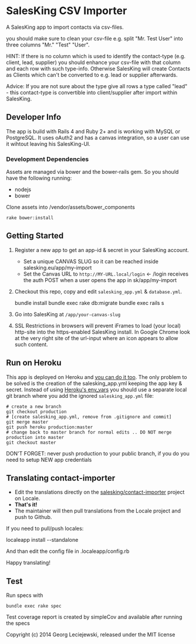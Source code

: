 # SalesKing CSV Importer

A SalesKing app to import contacts via csv-files.

you should make sure to clean your csv-file e.g. split "Mr. Test User" into three columns "Mr." "Test" "User".

HINT: If there is no column which is used to identify the contact-type (e.g. client, lead, supplier) you should enhance your csv-file with that column and each row with such type-info. Otherwise SalesKing will create Contacts as Clients which can't be converted to e.g. lead or supplier afterwards.

Advice: If you are not sure about the type give all rows a type called "lead" - this contact-type is convertible into client/supplier after import within SalesKing.

## Developer Info

The app is build with Rails 4 and Ruby 2+ and is working with
MySQL or PostgreSQL.
It uses oAuth2 and has a canvas integration, so a user can use
it wihtout leaving his SalesKing-UI.

### Development Dependencies

Assets are managed via bower and the bower-rails gem. So you should have the 
following running:

* nodejs
* bower

Clone assets into /vendor/assets/bower_components

    rake bower:install

## Getting Started

1. Register a new app to get an app-id & secret in your SalesKing account.

    * Set a unique CANVAS SLUG so it can be reached inside salesking.eu/app/my-import
    * Set the Canvas URL to `http://MY-URL.local/login` <- /login receives the auth POST when a user opens the app in sk/app/my-import

2. Checkout this repo, copy and edit `salesking_app.yml` & `database.yml`.

    bundle install
    bundle exec rake db:migrate
    bundle exec rails s

3. Go into SalesKing at `/app/your-canvas-slug`

4. SSL Restrictions in browsers will prevent iFrames to load (your local) http-site 
into the https-enabled SalesKing install. In Google Chrome look at the very 
right site of the url-input where an icon appears to allow such content.

## Run on Heroku

This app is deployed on Heroku and [you can do it too](http://devcenter.heroku.com/articles/rails31_heroku_cedar). The only problem to be
solved is the creation of the salesking_app.yml keeping the app
key & secret.
Instead of using [Heroku's env_vars](http://devcenter.heroku.com/articles/config-vars) you should use a separate
local git branch where you add the ignored `salesking_app.yml` file:

    # create a new branch
    git checkout production
    # [create salesking_app.yml, remove from .gitignore and commit]
    git merge master
    git push heroku production:master
    # change back to master branch for normal edits .. DO NOT merge production into master
    git checkout master

DON'T FORGET: never push production to your public branch, if you do you need to setup NEW app credentials

## Translating contact-importer

- Edit the translations directly on the [salesking/contact-importer](http://www.localeapp.com/projects/7443) project on Locale.
- **That's it!**
- The maintainer will then pull translations from the Locale project and push to Github.

If you need to pull/push locales:

  localeapp install --standalone <API Key>
  
And than edit the config file in .localeapp/config.rb


Happy translating!

## Test

Run specs with

    bundle exec rake spec

Test coverage report is created by simpleCov and available after running the
specs


Copyright (c) 2014 Georg Leciejewski, released under the MIT license
